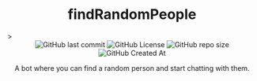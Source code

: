 <h1 align="center">findRandomPeople</h1>>
<div display="flex" align="center">
<img alt="GitHub last commit" src="https://img.shields.io/github/last-commit/Avenger2256/findRandomPeople?style=for-the-badge">
<img alt="GitHub License" src="https://img.shields.io/github/license/Avenger2256/findRandomPeople?style=for-the-badge">
<img alt="GitHub repo size" src="https://img.shields.io/github/repo-size/Avenger2256/findRandomPeople?style=for-the-badge">
<img alt="GitHub Created At" src="https://img.shields.io/github/created-at/Avenger2256/findRandomPeople?style=for-the-badge">
</div>
<p align="center">A bot where you can find a random person and start chatting with them.</p>